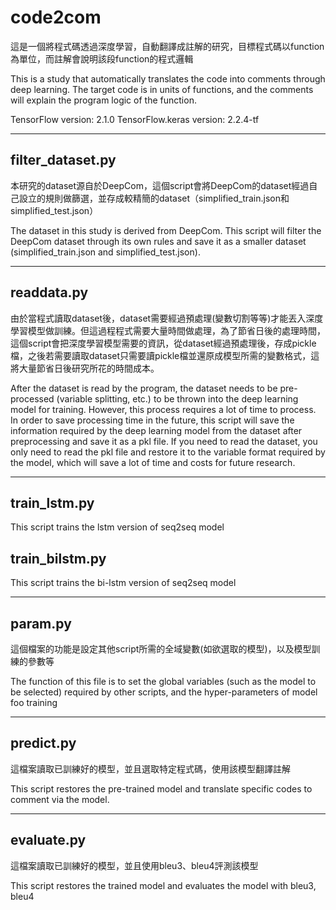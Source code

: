 # code2com

這是一個將程式碼透過深度學習，自動翻譯成註解的研究，目標程式碼以function為單位，而註解會說明該段function的程式邏輯

This is a study that automatically translates the code into comments through deep learning. The target code is in units of functions, and the comments will explain the program logic of the function.

TensorFlow version: 2.1.0
TensorFlow.keras version: 2.2.4-tf
***

## filter_dataset.py

本研究的dataset源自於DeepCom，這個script會將DeepCom的dataset經過自己設立的規則做篩選，並存成較精簡的dataset（simplified_train.json和simplified_test.json）

The dataset in this study is derived from DeepCom. This script will filter the DeepCom dataset through its own rules and save it as a smaller dataset (simplified_train.json and simplified_test.json).
***
## readdata.py
由於當程式讀取dataset後，dataset需要經過預處理(變數切割等等)才能丟入深度學習模型做訓練。但這過程程式需要大量時間做處理，為了節省日後的處理時間，這個script會把深度學習模型需要的資訊，從dataset經過預處理後，存成pickle檔，之後若需要讀取dataset只需要讀pickle檔並還原成模型所需的變數格式，這將大量節省日後研究所花的時間成本。

After the dataset is read by the program, the dataset needs to be pre-processed (variable splitting, etc.) to be thrown into the deep learning model for training. However, this process requires a lot of time to process. In order to save processing time in the future, this script will save the information required by the deep learning model from the dataset after preprocessing and save it as a pkl file. If you need to read the dataset, you only need to read the pkl file and restore it to the variable format required by the model, which will save a lot of time and costs for future research.
***
## train_lstm.py
This script trains the lstm version of seq2seq model

## train_bilstm.py
This script trains the bi-lstm version of seq2seq model
***
## param.py
這個檔案的功能是設定其他script所需的全域變數(如欲選取的模型)，以及模型訓練的參數等

The function of this file is to set the global variables (such as the model to be selected) required by other scripts, and the hyper-parameters of model foo training
***
## predict.py
這檔案讀取已訓練好的模型，並且選取特定程式碼，使用該模型翻譯註解

This script restores the pre-trained model and translate specific codes to comment via the model.
***
## evaluate.py
這檔案讀取已訓練好的模型，並且使用bleu3、bleu4評測該模型

This script restores the trained model and evaluates the model with bleu3, bleu4